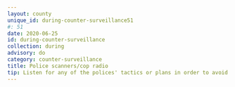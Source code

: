 ```yaml
---
layout: county 
unique_id: during-counter-surveillance51
#: 51
date: 2020-06-25
id: during-counter-surveillance
collection: during
advisory: do
category: counter-surveillance
title: Police scanners/cop radio
tip: Listen for any of the polices' tactics or plans in order to avoid them before they happen. Follow @NYPDPoliceRadio on Twitter.
---
```

